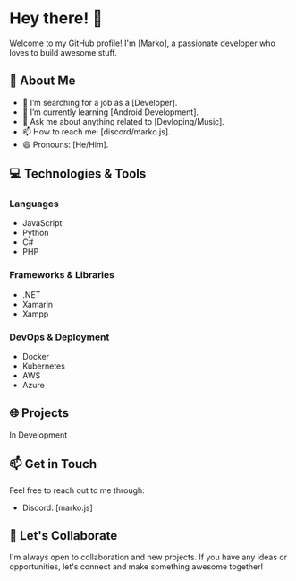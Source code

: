 # Hey there! 👋

Welcome to my GitHub profile! I'm [Marko], a passionate developer who loves to build awesome stuff. 

## 🚀 About Me

- 🔭 I’m searching for a job as a [Developer].
- 🌱 I’m currently learning [Android Development].
- 💬 Ask me about anything related to [Devloping/Music].
- 📫 How to reach me: [discord/marko.js].
- 😄 Pronouns: [He/Him].

## 💻 Technologies & Tools

### Languages
- JavaScript
- Python
- C#
- PHP

### Frameworks & Libraries
- .NET
- Xamarin
- Xampp
  

### DevOps & Deployment
- Docker
- Kubernetes
- AWS
- Azure

## 🌐 Projects

In Development

## 📫 Get in Touch

Feel free to reach out to me through:
- Discord: [marko.js]

## 🚀 Let's Collaborate

I'm always open to collaboration and new projects. If you have any ideas or opportunities, let's connect and make something awesome together!

